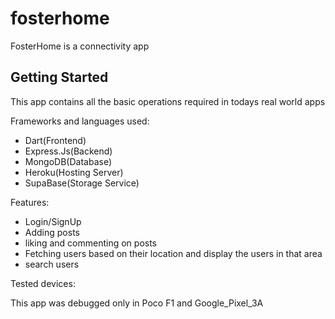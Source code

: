 # fosterhome

FosterHome is a connectivity app

## Getting Started

This app contains all the basic operations required in todays real world apps

Frameworks and languages used:

- Dart(Frontend)
- Express.Js(Backend)
- MongoDB(Database)
- Heroku(Hosting Server)
- SupaBase(Storage Service)

Features:

- Login/SignUp
- Adding posts
- liking and commenting on posts
- Fetching users based on their location and display the users in that area
- search users

Tested devices:

This app was debugged only in Poco F1 and Google_Pixel_3A




